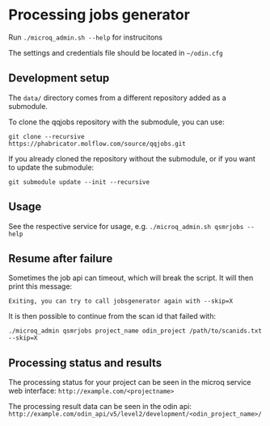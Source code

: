 # Processing jobs generator

Run `./microq_admin.sh --help` for instrucitons

The settings and credentials file should be located in `~/odin.cfg`

## Development setup

The `data/` directory comes from a different repository added as a submodule.

To clone the qqjobs repository with the submodule, you can use:

    git clone --recursive https://phabricator.molflow.com/source/qqjobs.git

If you already cloned the repository without the submodule, or if you
want to update the submodule:

    git submodule update --init --recursive

## Usage

See the respective service for usage, e.g. `./microq_admin.sh qsmrjobs --help`

## Resume after failure

Sometimes the job api can timeout, which will break the script.
It will then print this message:

    Exiting, you can try to call jobsgenerator again with --skip=X

It is then possible to continue from the scan id that failed with:

    ./microq_admin qsmrjobs project_name odin_project /path/to/scanids.txt --skip=X

## Processing status and results

The processing status for your project can be seen in the microq service web
interface:
`http://example.com/<projectname>`

The processing result data can be seen in the odin api:
`http://example.com/odin_api/v5/level2/development/<odin_project_name>/`
